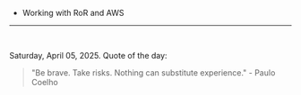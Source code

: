 - Working with RoR and AWS

---

<br>

<!-- quote_marker -->
Saturday, April 05, 2025. Quote of the day:

> "Be brave. Take risks. Nothing can substitute experience." - Paulo Coelho

